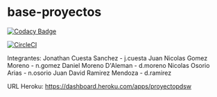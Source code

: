 # base-proyectos


[![Codacy Badge](https://api.codacy.com/project/badge/Grade/c42353620eed40daaf4102f82214411e)](https://www.codacy.com/app/hectorateci/base-proyectos?utm_source=github.com&amp;utm_medium=referral&amp;utm_content=PDSW-ECI/base-proyectos&amp;utm_campaign=Badge_Grade)

[![CircleCI](https://circleci.com/gh/BoomECI.svg?style=svg)](https://circleci.com/gh/BoomECI)



Integrantes:
Jonathan Cuesta Sanchez - j.cuesta
Juan Nicolas Gomez Moreno - n.gomez
Daniel Moreno D'Aleman - d.moreno
Nicolas Osorio Arias - n.osorio
Juan David Ramirez Mendoza - d.ramirez


URL Heroku:
https://dashboard.heroku.com/apps/proyectopdsw
